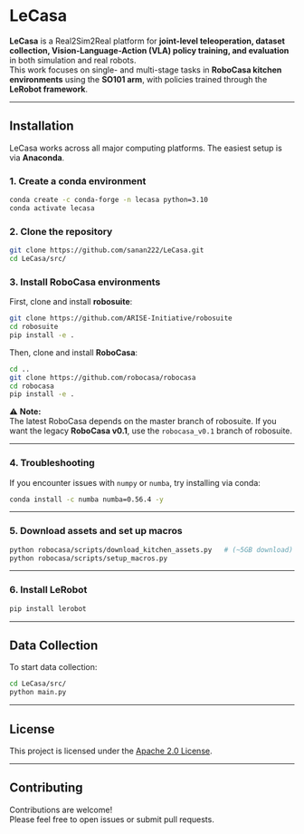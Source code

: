 # LeCasa

**LeCasa** is a Real2Sim2Real platform for **joint-level teleoperation, dataset collection, Vision-Language-Action (VLA) policy training, and evaluation** in both simulation and real robots.  
This work focuses on single- and multi-stage tasks in **RoboCasa kitchen environments** using the **SO101 arm**, with policies trained through the **LeRobot framework**.

---

## Installation

LeCasa works across all major computing platforms. The easiest setup is via **Anaconda**.

### 1. Create a conda environment
```bash
conda create -c conda-forge -n lecasa python=3.10
conda activate lecasa
```

### 2. Clone the repository
```bash
git clone https://github.com/sanan222/LeCasa.git
cd LeCasa/src/
```

### 3. Install RoboCasa environments

First, clone and install **robosuite**:
```bash
git clone https://github.com/ARISE-Initiative/robosuite
cd robosuite
pip install -e .
```

Then, clone and install **RoboCasa**:
```bash
cd ..
git clone https://github.com/robocasa/robocasa
cd robocasa
pip install -e .
```

⚠️ **Note:**  
The latest RoboCasa depends on the master branch of robosuite. If you want the legacy **RoboCasa v0.1**, use the `robocasa_v0.1` branch of robosuite.

---

### 4. Troubleshooting

If you encounter issues with `numpy` or `numba`, try installing via conda:

```bash
conda install -c numba numba=0.56.4 -y
```

---

### 5. Download assets and set up macros

```bash
python robocasa/scripts/download_kitchen_assets.py   # (~5GB download)
python robocasa/scripts/setup_macros.py
```

---

### 6. Install LeRobot
```bash
pip install lerobot
```

---

## Data Collection

To start data collection:

```bash
cd LeCasa/src/
python main.py
```

---

## License

This project is licensed under the [Apache 2.0 License](LICENSE).

---

## Contributing

Contributions are welcome!  
Please feel free to open issues or submit pull requests.
